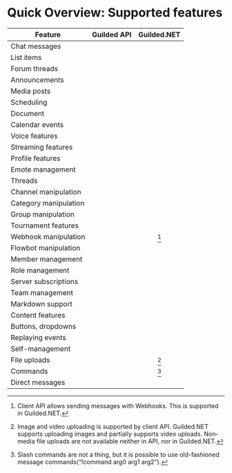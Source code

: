 # Quick Overview: Supported features

| Feature                  |         Guilded API          |            Guilded.NET           |
|--------------------------|:----------------------------:|:--------------------------------:|
| Chat messages            | <i class="fas fa-check"></i> | <i class="fas fa-check"></i>     |
| List items               | <i class="fas fa-slash"></i> | <i class="fas fa-slash"></i>     |
| Forum threads            | <i class="fas fa-slash"></i> | <i class="fas fa-slash"></i>     |
| Announcements            | <i class="fas fa-times"></i> | <i class="fas fa-times"></i>     |
| Media posts              | <i class="fas fa-times"></i> | <i class="fas fa-times"></i>     |
| Scheduling               | <i class="fas fa-times"></i> | <i class="fas fa-times"></i>     |
| Document                 | <i class="fas fa-times"></i> | <i class="fas fa-times"></i>     |
| Calendar events          | <i class="fas fa-times"></i> | <i class="fas fa-times"></i>     |
| Voice features           | <i class="fas fa-times"></i> | <i class="fas fa-times"></i>     |
| Streaming features       | <i class="fas fa-times"></i> | <i class="fas fa-times"></i>     |
| Profile features         | <i class="fas fa-times"></i> | <i class="fas fa-times"></i>     |
| Emote management         | <i class="fas fa-times"></i> | <i class="fas fa-times"></i>     |
| Threads                  | <i class="fas fa-times"></i> | <i class="fas fa-times"></i>     |
| Channel manipulation     | <i class="fas fa-times"></i> | <i class="fas fa-times"></i>     |
| Category manipulation    | <i class="fas fa-times"></i> | <i class="fas fa-times"></i>     |
| Group manipulation       | <i class="fas fa-times"></i> | <i class="fas fa-times"></i>     |
| Tournament features      | <i class="fas fa-times"></i> | <i class="fas fa-times"></i>     |
| Webhook manipulation     | <i class="fas fa-times"></i> | <i class="fas fa-slash"></i>[^1] |
| Flowbot manipulation     | <i class="fas fa-times"></i> | <i class="fas fa-times"></i>     |
| Member management        | <i class="fas fa-slash"></i> | <i class="fas fa-slash"></i>     |
| Role management          | <i class="fas fa-times"></i> | <i class="fas fa-times"></i>     |
| Server subscriptions     | <i class="fas fa-times"></i> | <i class="fas fa-times"></i>     |
| Team management          | <i class="fas fa-times"></i> | <i class="fas fa-times"></i>     |
| Markdown support         | <i class="fas fa-slash"></i> | <i class="fas fa-slash"></i>     |
| Content features         | <i class="fas fa-slash"></i> | <i class="fas fa-slash"></i>     |
| Buttons, dropdowns       | <i class="fas fa-times"></i> | <i class="fas fa-times"></i>     |
| Replaying events         | <i class="fas fa-check"></i> | <i class="fas fa-slash"></i>     |
| Self-management          | <i class="fas fa-times"></i> | <i class="fas fa-times"></i>     |
| File uploads             | <i class="fas fa-times"></i> | <i class="fas fa-slash"></i>[^2] |
| Commands                 | <i class="fas fa-times"></i> | <i class="fas fa-times"></i>[^3] |
| Direct messages          | <i class="fas fa-times"></i> | <i class="fas fa-times"></i>     |

[^1]: Client API allows sending messages with Webhooks. This is supported in Guilded.NET.
[^2]: Image and video uploading is supported by client API. Guilded.NET supports uploading images and partially supports video uploads. Non-media file uploads are not available neither in API, nor in Guilded.NET.
[^3]: Slash commands are not a thing, but it is possible to use old-fashioned message commands(<q>!command arg0 arg1 arg2</q>).
